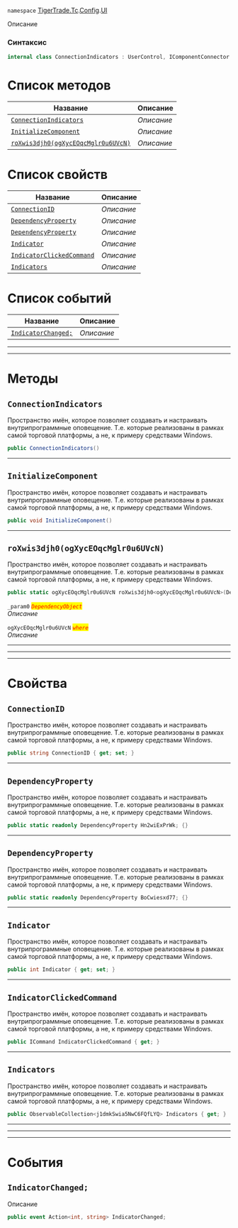 
`namespace` [TigerTrade.Tc](../../../TigerTrade.Tc.md).[Config](../../../TigerTrade.Tc/Config.md).[UI](../../../TigerTrade.Tc/Config/UI.md)


Описание

### Синтаксис
```csharp
internal class ConnectionIndicators : UserControl, IComponentConnector
```


# Список методов
| Название | Описание |
| --- | --- |
| [`ConnectionIndicators`](#ConnectionIndicators-m) | *Описание* |
| [`InitializeComponent`](#InitializeComponent-m) | *Описание* |
| [`roXwis3djh0(ogXycEOqcMglr0u6UVcN)`](#roXwis3djh0(ogXycEOqcMglr0u6UVcN)-m) | *Описание* |

# Список свойств
| Название | Описание |
| --- | --- |
| [`ConnectionID`](#ConnectionID-p) | *Описание* |
| [`DependencyProperty`](#DependencyProperty-p) | *Описание* |
| [`DependencyProperty`](#DependencyProperty-p) | *Описание* |
| [`Indicator`](#Indicator-p) | *Описание* |
| [`IndicatorClickedCommand`](#IndicatorClickedCommand-p) | *Описание* |
| [`Indicators`](#Indicators-p) | *Описание* |

# Список событий
| Название | Описание |
| --- | --- |
| [`IndicatorChanged;`](#IndicatorChanged;-p) | *Описание* |





***  
***  
# Методы

## `ConnectionIndicators`<a href="ConnectionIndicators-m" id="ConnectionIndicators-m"></a>
Пространство имён, которое позволяет создавать и настраивать внутрипрограммные оповещение. Т.е. которые реализованы в рамках самой торговой платформы, а не, к примеру средствами Windows.

```csharp
public ConnectionIndicators()
```

***  

## `InitializeComponent`<a href="InitializeComponent-m" id="InitializeComponent-m"></a>
Пространство имён, которое позволяет создавать и настраивать внутрипрограммные оповещение. Т.е. которые реализованы в рамках самой торговой платформы, а не, к примеру средствами Windows.

```csharp
public void InitializeComponent()
```

***  

## `roXwis3djh0(ogXycEOqcMglr0u6UVcN)`<a href="roXwis3djh0(ogXycEOqcMglr0u6UVcN)-m" id="roXwis3djh0(ogXycEOqcMglr0u6UVcN)-m"></a>
Пространство имён, которое позволяет создавать и настраивать внутрипрограммные оповещение. Т.е. которые реализованы в рамках самой торговой платформы, а не, к примеру средствами Windows.

```csharp
public static ogXycEOqcMglr0u6UVcN roXwis3djh0<ogXycEOqcMglr0u6UVcN>(DependencyObject _param0)
```

`_param0` <mark style="color:red;">*`DependencyObject`*</mark>  
 *Описание*  

`ogXycEOqcMglr0u6UVcN` <mark style="color:red;">*`where`*</mark>  
 *Описание*  


***  
***  
 ***  
# Свойства

## `ConnectionID`<a href="ConnectionID-p" id="ConnectionID-p"></a>
Пространство имён, которое позволяет создавать и настраивать внутрипрограммные оповещение. Т.е. которые реализованы в рамках самой торговой платформы, а не, к примеру средствами Windows.

```csharp
public string ConnectionID { get; set; }
```  
***

## `DependencyProperty`<a href="DependencyProperty-p" id="DependencyProperty-p"></a>
Пространство имён, которое позволяет создавать и настраивать внутрипрограммные оповещение. Т.е. которые реализованы в рамках самой торговой платформы, а не, к примеру средствами Windows.

```csharp
public static readonly DependencyProperty Hn2wiExPrWk; {}
```  
***

## `DependencyProperty`<a href="DependencyProperty-p" id="DependencyProperty-p"></a>
Пространство имён, которое позволяет создавать и настраивать внутрипрограммные оповещение. Т.е. которые реализованы в рамках самой торговой платформы, а не, к примеру средствами Windows.

```csharp
public static readonly DependencyProperty BoCwiesxd77; {}
```  
***

## `Indicator`<a href="Indicator-p" id="Indicator-p"></a>
Пространство имён, которое позволяет создавать и настраивать внутрипрограммные оповещение. Т.е. которые реализованы в рамках самой торговой платформы, а не, к примеру средствами Windows.

```csharp
public int Indicator { get; set; }
```  
***

## `IndicatorClickedCommand`<a href="IndicatorClickedCommand-p" id="IndicatorClickedCommand-p"></a>
Пространство имён, которое позволяет создавать и настраивать внутрипрограммные оповещение. Т.е. которые реализованы в рамках самой торговой платформы, а не, к примеру средствами Windows.

```csharp
public ICommand IndicatorClickedCommand { get; }
```  
***

## `Indicators`<a href="Indicators-p" id="Indicators-p"></a>
Пространство имён, которое позволяет создавать и настраивать внутрипрограммные оповещение. Т.е. которые реализованы в рамках самой торговой платформы, а не, к примеру средствами Windows.

```csharp
public ObservableCollection<j1dmkSwia5NwC6FQfLYQ> Indicators { get; }
```  
***
***  
 ***  
# События

## `IndicatorChanged;`<a href="IndicatorChanged;-p" id="IndicatorChanged;-p"></a>
Описание

```csharp
public event Action<int, string> IndicatorChanged;
```

